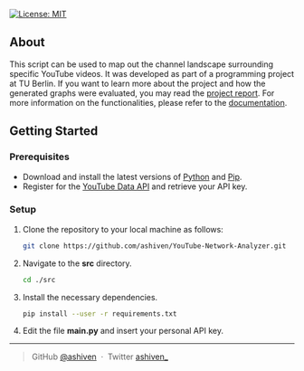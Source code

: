 [![License: MIT](https://img.shields.io/badge/License-MIT-yellow.svg)](https://opensource.org/licenses/MIT)

## About

This script can be used to map out the channel landscape surrounding specific YouTube videos. It was developed as part of a programming project at TU Berlin. If you want to learn more about the project and how the generated graphs were evaluated, you may read the [project report](docs/Projektbericht.pdf). For more information on the functionalities, please refer to the [documentation](docs/README.md).

## Getting Started

### Prerequisites

-  Download and install the latest versions of [Python](https://www.python.org/downloads/) and [Pip](https://pypi.org/project/pip/).
-  Register for the [YouTube Data API](https://developers.google.com/youtube/v3/getting-started) and retrieve your API key.

### Setup

1. Clone the repository to your local machine as follows:
   ```bash
   git clone https://github.com/ashiven/YouTube-Network-Analyzer.git
   ```
2. Navigate to the **src** directory.

   ```bash
   cd ./src
   ```

3. Install the necessary dependencies.

   ```bash
   pip install --user -r requirements.txt
   ```

4. Edit the file **main.py** and insert your personal API key.

---

> GitHub [@ashiven](https://github.com/Ashiven) &nbsp;&middot;&nbsp;
> Twitter [ashiven\_](https://twitter.com/ashiven_)
